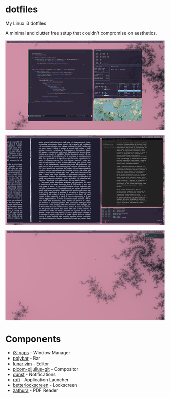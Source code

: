 # dotfiles
My Linux i3 dotfiles

A minimal and clutter free setup that couldn't compromise on aesthetics.

![rice](https://github.com/simonexsala/dotfiles/blob/main/screenshots/rice.png)

![flow](https://github.com/simonexsala/dotfiles/blob/main/screenshots/flow.png)

![ping](https://github.com/simonexsala/dotfiles/blob/main/screenshots/ping.png)


# Components
* [i3-gaps](https://github.com/Airblader/i3) \- Window Manager
* [polybar](https://github.com/polybar/polybar) \- Bar
* [lunar vim](https://github.com/LunarVim/LunarVim) \- Editor
* [picom-pijulius-git](https://github.com/pijulius/picom) \- Compositor
* [dunst](https://github.com/dunst-project/dunst) \- Notifications
* [rofi](https://github.com/davatorium/rofi) \- Application Launcher
* [betterlockscreen](https://github.com/betterlockscreen/betterlockscreen) \- Lockscreen
* [zathura](https://github.com/pwmt/zathura) \- PDF Reader
